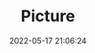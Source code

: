 ---
weight: 1
images:
- /images/edited/2.jpeg
title: Picture
date: 2022-05-17 21:06:24
tags: [luminar neo,work,parkingmeter]
---